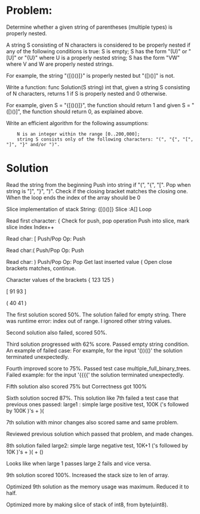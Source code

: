 
# Problem:
Determine whether a given string of parentheses (multiple types) is properly nested.


A string S consisting of N characters is considered
to be properly nested if any of the following conditions is true:
S is empty;
S has the form "(U)" or "[U]" or "{U}" where U is a properly nested string;
S has the form "VW" where V and W are properly nested strings.

For example, the string "{[()()]}" is properly nested but "([)()]" is not.

Write a function: func Solution(S string) int
that, given a string S consisting of N characters, returns 1 if S is properly nested and 0 otherwise.

For example, given S = "{[()()]}", the function should return 1 and given S = "([)()]", the function should return 0, as explained above.

Write an efficient algorithm for the following assumptions:

        N is an integer within the range [0..200,000];
        string S consists only of the following characters: "(", "{", "[", "]", "}" and/or ")".

# Solution
Read the string from the beginning
Push into string if "(", "{", "[".
Pop when string is "]", "}", ")". 
Check if the closing bracket matches the closing one.
When the loop ends the index of the array should be 0

Slice implementation of stack
String: {[()()]}
Slice :A[]
Loop

Read first character: {
Check for push, pop operation
Push into slice, mark slice index
Index++

Read char: [ 
Push/Pop Op: Push

Read char:( 
Push/Pop Op: Push


Read char: ) 
Push/Pop Op: Pop
Get last inserted value (
Open close brackets matches, continue.



Character values of the brackets
{ 123 125 }

[ 91 93 ]

( 40 41 )


The first solution scored 50%.
The solution failed for empty string.
There was runtime error: index out of range.
I ignored other string values.


Second solution also failed, scored 50%.

Third solution progressed with 62% score.
Passed empty string condition.
An example of failed case:
For example, for the input '())(()' the solution terminated unexpectedly. 

Fourth improved score to 75%.
Passed test  case multiple_full_binary_trees.
Failed example: for the input '{{{{' the solution terminated unexpectedly.

Fifth solution also scored 75% but Correctness got 100%

Sixth solution socred 87%. This solution like 7th failed 
a test case that previous ones passed:
large1 : simple large positive test, 100K ('s followed by 100K )'s + )(


7th solution with minor changes also scored same and same problem.

Reviewed previous solution which passed that problem, and made changes.

8th solution failed 
large2: simple large negative test, 10K+1 ('s followed by 10K )'s + )( + ()

Looks like when large 1 passes large 2 fails and vice versa.


9th solution scored 100%. Increased the stack size to len of array.

Optimized 9th solution as the memory usage was maximum. Reduced it to half.

Optimized more by making slice of stack of int8, from byte(uint8).
